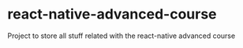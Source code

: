 # react-native-advanced-course

Project to store all stuff related with the react-native advanced course